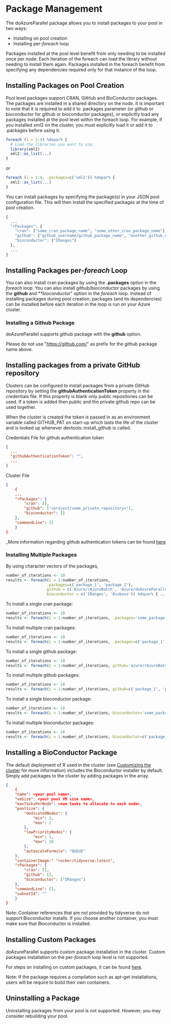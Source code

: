# Package Management

The doAzureParallel package allows you to install packages to your pool in two ways:
- Installing on pool creation
- Installing per-*foreach* loop

Packages installed at the pool level benefit from only needing to be installed once per node. Each iteration of the foreach can load the library without needing to install them again. Packages installed in the foreach benefit from specifying any dependencies required only for that instance of the loop.

## Installing Packages on Pool Creation

Pool level packages support CRAN, GitHub and BioConductor packages. The packages are installed in a shared directory on the node. It is important to note that it is required to add it to .packages parameter (or github or bioconductor for github or bioconductor packages), or explicitly load any packages installed at the pool level within the foreach loop. For example, if you installed xml2 on the cluster, you must explicitly load it or add it to .packages before using it.

```R
foreach (i = 1:4) %dopar% {
  # Load the libraries you want to use.
  library(xml2)
  xml2::as_list(...)
}
```
or
```R
foreach (i = 1:4, .packages=c('xml2')) %dopar% {
  xml2::as_list(...)
}
```

You can install packages by specifying the package(s) in your JSON pool configuration file. This will then install the specified packages at the time of pool creation.

```R
{
  ...
  "rPackages": {
    "cran": ["some_cran_package_name", "some_other_cran_package_name"],
    "github": ["github_username/github_package_name", "another_github_username/another_github_package_name"],
    "bioconductor": ["IRanges"]
  },
  ...
}
```

## Installing Packages per-*foreach* Loop

You can also install cran packages by using the **.packages** option in the *foreach* loop. You can also install github/bioconductor packages by using the **github** and **bioconductor" option in the *foreach* loop. Instead of installing packages during pool creation, packages (and its dependencies) can be installed before each iteration in the loop is run on your Azure cluster.

### Installing a Github Package

doAzureParallel supports github package with the **github** option. 

Please do not use "https://github.com/" as prefix for the github package name above.

## Installing packages from a private GitHub repository

Clusters can be configured to install packages from a private GitHub repository by setting the __githubAuthenticationToken__ property in the credentials file. If this property is blank only public repositories can be used. If a token is added then public and the private github repo can be used together.

When the cluster is created the token is passed in as an environment variable called GITHUB\_PAT on start-up which lasts the life of the cluster and is looked up whenever devtools::install_github is called.

Credentials File for github authentication token
``` json
{
  ...
  "githubAuthenticationToken": "",
  ...
}

```

Cluster File
```json
{
    {
    ...
    "rPackages": {
        "cran": [],
        "github": ["<project/some_private_repository>"],
        "bioconductor": []
    },
    "commandLine": []
    }
}
```

_More information regarding github authentication tokens can be found [here](https://help.github.com/articles/creating-a-personal-access-token-for-the-command-line/)

### Installing Multiple Packages
By using character vectors of the packages, 

```R
number_of_iterations <- 10
results <- foreach(i = 1:number_of_iterations,
                  .packages=c('package_1', 'package_2'),
                  github = c('Azure/rAzureBatch', 'Azure/doAzureParallel'),
                  bioconductor = c('IRanges', 'Biobase')) %dopar% { ... }
```

To install a single cran package:
```R
number_of_iterations <- 10
results <- foreach(i = 1:number_of_iterations, .packages='some_package') %dopar% { ... }
```

To install multiple cran packages:
```R
number_of_iterations <- 10
results <- foreach(i = 1:number_of_iterations, .packages=c('package_1', 'package_2')) %dopar% { ... }
```

To install a single github package:
```R
number_of_iterations <- 10
results <- foreach(i = 1:number_of_iterations, github='azure/rAzureBatch') %dopar% { ... }
```


To install multiple github packages:
```R
number_of_iterations <- 10
results <- foreach(i = 1:number_of_iterations, github=c('package_1', 'package_2')) %dopar% { ... }
```

To install a single bioconductor package:
```R
number_of_iterations <- 10
results <- foreach(i = 1:number_of_iterations, bioconductor='some_package') %dopar% { ... }
```

To install multiple bioconductor packages:
```R
number_of_iterations <- 10
results <- foreach(i = 1:number_of_iterations, bioconductor=c('package_1', 'package_2')) %dopar% { ... }
```

## Installing a BioConductor Package
The default deployment of R used in the cluster (see [Customizing the cluster](./30-customize-cluster.md) for more information) includes the Bioconductor installer by default. Simply add packages to the cluster by adding packages in the array.

```json
{
    {
    "name": <your pool name>,
    "vmSize": <your pool VM size name>,
    "maxTasksPerNode": <num tasks to allocate to each node>,
    "poolSize": {
        "dedicatedNodes": {
            "min": 2,
            "max": 2
        },
        "lowPriorityNodes": {
            "min": 1,
            "max": 10
        },
        "autoscaleFormula": "QUEUE"
    },
    "containerImage:" "rocker/tidyverse:latest",
    "rPackages": {
        "cran": [],
        "github": [],
        "bioconductor": ["IRanges"]
    },
    "commandLine": [],
    "subnetId": ""
    }
}
```

Note: Container references that are not provided by tidyverse do not support Bioconductor installs. If you choose another container, you must make sure that Bioconductor is installed.

## Installing Custom Packages
doAzureParallel supports custom package installation in the cluster. Custom packages installation on the per-*foreach* loop level is not supported. 

For steps on installing on custom packages, it can be found [here](../samples/package_management/custom/README.md).

Note: If the package requires a compilation such as apt-get installations, users will be require
to build their own containers.

## Uninstalling a Package
Uninstalling packages from your pool is not supported. However, you may consider rebuilding your pool.
